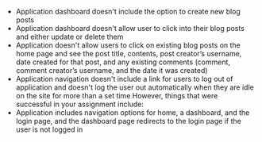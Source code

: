 * Application dashboard doesn't include the option to create new blog posts
* Application dashboard doesn't allow user to click into their blog posts and either update or delete them
* Application doesn't allow users to click on existing blog posts on the home page and see the post title, contents, post creator’s username, date created for that post, and any existing comments (comment, comment creator’s username, and the date it was created)
* Application navigation doesn't include a link for users to log out of application and doesn't log the user out automatically when they are idle on the site for more than a set time
However, things that were successful in your assignment include:
* Application includes navigation options for home, a dashboard, and the login page, and the dashboard page redirects to the login page if the user is not logged in